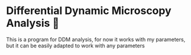 # Differential Dynamic Microscopy Analysis :microscope:

This is a program for DDM analysis, for now it works with my parameters, but it can be easily adapted to work with any parameters


